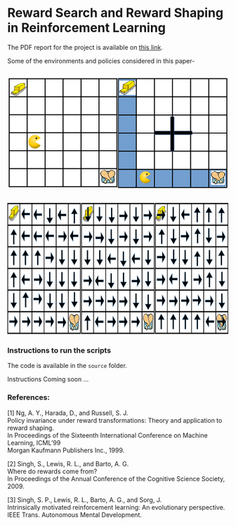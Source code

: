 # Reward Search and Reward Shaping in Reinforcement Learning

The PDF report for the project is available on [this link]({{site.baseurl}}/assets/docs/reward-shaping-report.pdf).

Some of the environments and policies considered in this paper-

<p align="center">
  <br>
  <img src="media/worlds.png" alt="regular" height='250'/>
</p>

<p align="center">
  <br>
  <img src="media/policies.png" alt="walls" height='300'/>
</p>

### Instructions to run the scripts

The code is available in the `source` folder.

Instructions Coming soon ... 

### References:

[1] Ng, A. Y., Harada, D., and Russell, S. J.<br> 
Policy invariance under reward transformations: Theory and application to reward shaping. <br> 
In Proceedings of the Sixteenth International Conference on Machine Learning, ICML’99 <br>
Morgan Kaufmann Publishers Inc., 1999.

[2] Singh, S., Lewis, R. L., and Barto, A. G. <br>
Where do rewards come from? <br>
In Proceedings of the Annual Conference of the Cognitive Science Society, 2009.

[3] Singh, S. P., Lewis, R. L., Barto, A. G., and Sorg, J. <br>
Intrinsically motivated reinforcement learning: An evolutionary perspective.<br> 
IEEE Trans. Autonomous Mental Development.